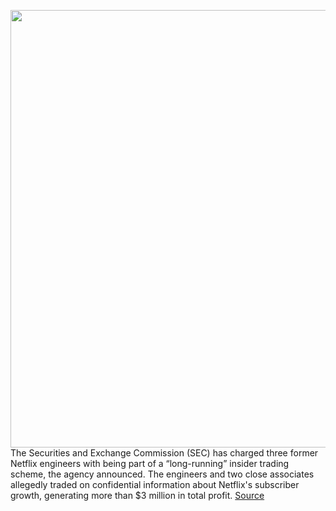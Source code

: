 <img src='https://cdn.vox-cdn.com/thumbor/2eGmFIEk0WNatQAj2dpEkGp0eJY=/0x0:2040x1360/1200x800/filters:focal(857x517:1183x843)/cdn.vox-cdn.com/uploads/chorus_image/image/69747391/acastro_181101_1777_netflix_0002.0.jpg' width='700px' /><br/>
The Securities and Exchange Commission (SEC) has charged three former Netflix engineers with being part of a “long-running” insider trading scheme, the agency announced. The engineers and two close associates allegedly traded on confidential information about Netflix's subscriber growth, generating more than $3 million in total profit.
<a href='https://www.theverge.com/2021/8/19/22632237/former-netflix-engineers-insider-trading-sec-charged'> Source <a/>